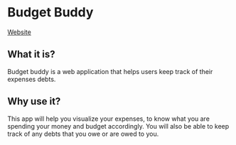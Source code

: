 # Budget Buddy

[Website](ec2-18-144-27-81.us-west-1.compute.amazonaws.com)
## What it is?
Budget buddy is a web application that helps users keep track of their expenses debts.
## Why use it?
This app will help you visualize your expenses, to know what you are spending your money and budget accordingly. You will also be able to keep track of any debts that you owe or are owed to you.
